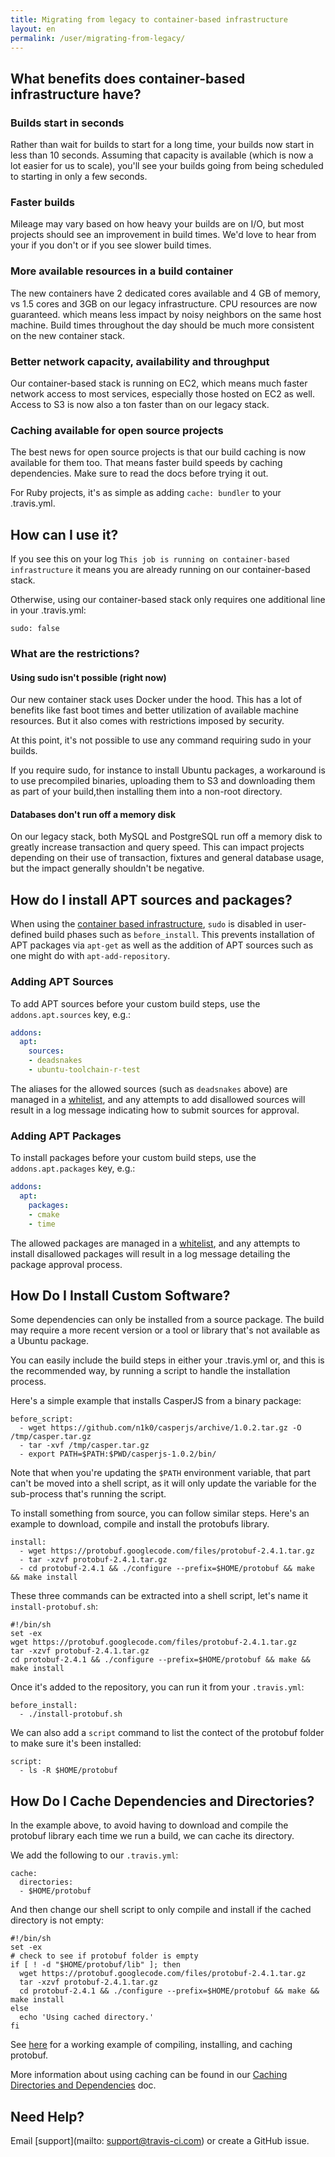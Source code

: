 ```yaml
---
title: Migrating from legacy to container-based infrastructure
layout: en
permalink: /user/migrating-from-legacy/
---
```


<div id="toc">
</div>

## What benefits does container-based infrastructure have?

### Builds start in seconds

Rather than wait for builds to start for a long time, your builds now start in less than 10 seconds. Assuming that capacity is available (which is now a lot easier for us to scale), you'll see your builds going from being scheduled to starting in only a few seconds.

### Faster builds

Mileage may vary based on how heavy your builds are on I/O, but most projects should see an improvement in build times. We'd love to hear from your if you don't or if you see slower build times.

### More available resources in a build container

The new containers have 2 dedicated cores available and 4 GB of memory, vs 1.5 cores and 3GB on our legacy infrastructure. CPU resources are now guaranteed. which means less impact by noisy neighbors on the same host machine. Build times throughout the day should be much more consistent on the new container stack.

### Better network capacity, availability and throughput

Our container-based stack is running on EC2, which means much faster network access to most services, especially those hosted on EC2 as well. Access to S3 is now also a ton faster than on our legacy stack.

### Caching available for open source projects

The best news for open source projects is that our build caching is now available for them too. That means faster build speeds by caching dependencies. Make sure to read the docs before trying it out.

For Ruby projects, it's as simple as adding `cache: bundler` to your .travis.yml.

## How can I use it?

If you see this on your log `This job is running on container-based infrastructure` it means you are already running on our container-based stack.

Otherwise, using our container-based stack only requires one additional line in your .travis.yml:

`sudo: false`

### What are the restrictions?

#### Using sudo isn't possible (right now)

Our new container stack uses Docker under the hood. This has a lot of benefits like fast boot times and better utilization of available machine resources. But it also comes with restrictions imposed by security.

At this point, it's not possible to use any command requiring sudo in your builds.

If you require sudo, for instance to install Ubuntu packages, a workaround is to use precompiled binaries, uploading them to S3 and downloading them as part of your build,then installing them into a non-root directory.

#### Databases don't run off a memory disk

On our legacy stack, both MySQL and PostgreSQL run off a memory disk to greatly increase transaction and query speed. This can impact projects depending on their use of transaction, fixtures and general database usage, but the impact generally shouldn't be negative.

## How do I install APT sources and packages?

When using the [container based infrastructure](/user/workers/container-based-infrastructure/), `sudo` is disabled in
user-defined build phases such as `before_install`. This prevents installation of APT packages via `apt-get` as well as
the addition of APT sources such as one might do with `apt-add-repository`.

### Adding APT Sources

To add APT sources before your custom build steps, use the `addons.apt.sources` key, e.g.:

``` yaml
addons:
  apt:
    sources:
    - deadsnakes
    - ubuntu-toolchain-r-test
```

The aliases for the allowed sources (such as `deadsnakes` above) are managed in a
[whitelist](https://github.com/travis-ci/apt-source-whitelist), and any attempts to add disallowed sources will result in a log message indicating how to submit sources for approval.

### Adding APT Packages

To install packages before your custom build steps, use the `addons.apt.packages` key, e.g.:

``` yaml
addons:
  apt:
    packages:
    - cmake
    - time
```

The allowed packages are managed in a [whitelist](https://github.com/travis-ci/apt-package-whitelist), and any attempts to install disallowed packages will result in a log message detailing the package approval process.

## How Do I Install Custom Software?

Some dependencies can only be installed from a source package. The build may require a more recent version or a tool or library that's not available as a Ubuntu package.

You can easily include the build steps in either your .travis.yml or, and this is the recommended way, by running a script to handle the installation process.

Here's a simple example that installs CasperJS from a binary package:

    before_script:
      - wget https://github.com/n1k0/casperjs/archive/1.0.2.tar.gz -O /tmp/casper.tar.gz
      - tar -xvf /tmp/casper.tar.gz
      - export PATH=$PATH:$PWD/casperjs-1.0.2/bin/

Note that when you're updating the `$PATH` environment variable, that part can't be moved into a shell script, as it will only update the variable for the sub-process that's running the script.

To install something from source, you can follow similar steps. Here's an example to download, compile and install the protobufs library.

    install:
      - wget https://protobuf.googlecode.com/files/protobuf-2.4.1.tar.gz
      - tar -xzvf protobuf-2.4.1.tar.gz
      - cd protobuf-2.4.1 && ./configure --prefix=$HOME/protobuf && make && make install

These three commands can be extracted into a shell script, let's name it `install-protobuf.sh`:

    #!/bin/sh
    set -ex
    wget https://protobuf.googlecode.com/files/protobuf-2.4.1.tar.gz
    tar -xzvf protobuf-2.4.1.tar.gz
    cd protobuf-2.4.1 && ./configure --prefix=$HOME/protobuf && make && make install

Once it's added to the repository, you can run it from your `.travis.yml`:

    before_install:
      - ./install-protobuf.sh

We can also add a `script` command to list the contect of the protobuf folder to make sure it's been installed:

    script:
      - ls -R $HOME/protobuf

## How Do I Cache Dependencies and Directories?

In the example above, to avoid having to download and compile the protobuf library each time we run a build, we can cache its directory.

We add the following to our `.travis.yml`:

    cache:
      directories:
      - $HOME/protobuf

And then change our shell script to only compile and install if the cached directory is not empty:

    #!/bin/sh
    set -ex
    # check to see if protobuf folder is empty
    if [ ! -d "$HOME/protobuf/lib" ]; then
      wget https://protobuf.googlecode.com/files/protobuf-2.4.1.tar.gz
      tar -xzvf protobuf-2.4.1.tar.gz
      cd protobuf-2.4.1 && ./configure --prefix=$HOME/protobuf && make && make install
    else
      echo 'Using cached directory.'
    fi

See [here](https://github.com/travis-ci/container-example) for a working example of compiling, installing, and caching protobuf.

More information about using caching can be found in our [Caching Directories and Dependencies](http://docs.travis-ci.com/user/caching/) doc.

## Need Help?

Email [support](mailto: support@travis-ci.com) or create a GitHub issue.
